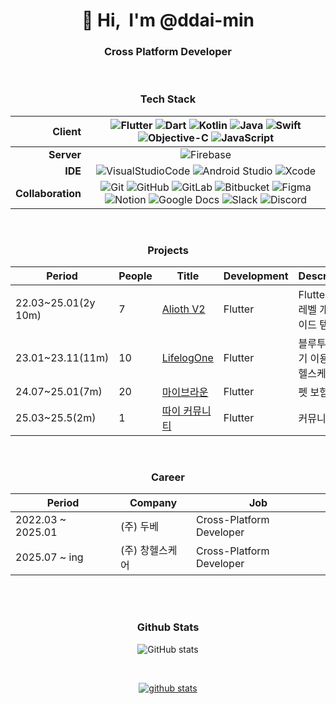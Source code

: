      
<div align="center">
  
<h1 align="center">👋 Hi, &nbsp;I'm @ddai-min</h1>

### Cross Platform Developer

<br>

### Tech Stack
 
  |<b>Client</b>|  ![Flutter](https://img.shields.io/badge/Flutter-02569B.svg?&style=flat-square&logo=Flutter&logoColor=white)  ![Dart](https://img.shields.io/badge/Dart-0175C2.svg?&style=flat-square&logo=Dart&logoColor=white)  ![Kotlin](https://img.shields.io/badge/Kotlin-7F52FF.svg?&style=flat-square&logo=Kotlin&logoColor=white)    ![Java](https://img.shields.io/badge/Java-007396.svg?&style=flat-square&logo=Java&logoColor=white)   ![Swift](https://img.shields.io/badge/Swift-F05138.svg?&style=flat-square&logo=Swift&logoColor=white)  ![Objective-C](https://img.shields.io/badge/Objective%82C-57BCAD.svg?&style=flat-square&logo=Objective%82C&logoColor=white)  ![JavaScript](https://img.shields.io/badge/JavaScript-F7DF1E.svg?&style=flat-square&logo=JavaScript&logoColor=white)|
  |------:|:------:|
  |<b>Server</b>|![Firebase](https://img.shields.io/badge/Firebase-FFCA28.svg?&style=flat-square&logo=Firebase&logoColor=white)|
  |<b>IDE</b>|  ![VisualStudioCode](https://img.shields.io/badge/Visual%20Studio%20Code-007ACC.svg?&style=flat-square&logo=VisualStudioCode&logoColor=white)  ![Android Studio](https://img.shields.io/badge/Android%20Studio-3DDC84.svg?&style=flat-square&logo=Xcode&logoColor=white)  ![Xcode](https://img.shields.io/badge/Xcode-147EFB.svg?&style=flat-square&logo=Xcode&logoColor=white)|
  |<b>Collaboration</b>|  ![Git](https://img.shields.io/badge/Git-F05032.svg?&style=flat-square&logo=Git&logoColor=white)  ![GitHub](https://img.shields.io/badge/GitHub-181717.svg?&style=flat-square&logo=GitHub&logoColor=white)  ![GitLab](https://img.shields.io/badge/GitLab-FC6D26.svg?&style=flat-square&logo=GitLab&logoColor=white)  ![Bitbucket](https://img.shields.io/badge/Bitbucket-0052CC.svg?&style=flat-square&logo=Bitbucket&logoColor=white)  ![Figma](https://img.shields.io/badge/Figma-F24E1E.svg?&style=flat-square&logo=Figma&logoColor=white)  ![Notion](https://img.shields.io/badge/Notion-000000.svg?&style=flat-square&logo=Notion&logoColor=white)  ![Google Docs](https://img.shields.io/badge/Google%20Docs-34A853.svg?&style=flat-square&logo=Google%20Docs&logoColor=white)  ![Slack](https://img.shields.io/badge/Slack-4A154B.svg?&style=flat-square&logo=Slack&logoColor=white)  ![Discord](https://img.shields.io/badge/Discord-5865F2.svg?&style=flat-square&logo=Discord&logoColor=white)|

<br>
  
### Projects

  |Period|People|Title|Development|Description|
  |-----|-----|-----|-----|-----|  
  |22.03~25.01(2y 10m)|7|[Alioth V2](http://www.aliothx.net/)|Flutter|Flutter 소스 레벨 개발 가이드 템플릿|
  |23.01~23.11(11m)|10|[LifelogOne]()|Flutter|블루투스 기기 이용 기반 헬스케어 앱|
  |24.07~25.01(7m)|20|[마이브라운]()|Flutter|펫 보험 앱|
  |25.03~25.5(2m)|1|[따이 커뮤니티]()|Flutter|커뮤니티 앱|

<br>
  
### Career
   
|Period|Company|Job|
|------|------|------|
|2022.03 ~ 2025.01|(주) 두베|Cross-Platform Developer|    
|2025.07 ~ ing|(주) 창헬스케어|Cross-Platform Developer|    

<br>
  
<br>
  
### Github Stats
  
![GitHub stats](https://github-readme-stats.vercel.app/api/top-langs?username=ddai-min&show_icons=true&theme=tokyonight&layout=compact)

<br>

[![github stats](https://github-readme-stats.vercel.app/api?username=ddai-min&show_icons=true&theme=tokyonight)](https://github.com/ddai-min/)

</div>
